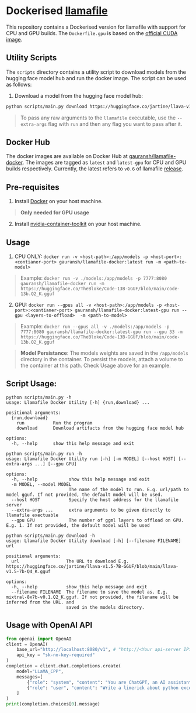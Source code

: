 # Dockerised [llamafile](https://github.com/Mozilla-Ocho/llamafile)

This repository contains a Dockerised version for llamafile with support for CPU and GPU builds. The `Dockerfile.gpu` is based on the [official CUDA image](https://hub.docker.com/r/nvidia/cuda/).

## Utility Scripts
The `scripts` directory contains a utility script to download models from the hugging face model hub and run the docker image. The script can be used as follows:
1. Download a model from the hugging face model hub:
```bash
python scripts/main.py download https://huggingface.co/jartine/llava-v1.5-7B-GGUF/blob/main/llava-v1.5-7b-Q4_K.gguf
```
> To pass any raw arguments to the `llamafile` executable, use the `--extra-args` flag with `run` and then any flag you want to pass after it. 


## Docker Hub
The docker images are available on Docker Hub at [gauransh/llamafile-docker](https://hub.docker.com/r/gauransh/llamafile-docker). The images are tagged as `latest` and `latest-gpu` for CPU and GPU builds respectively.
Currently, the latest refers to `v0.6` of llamafile [release](https://github.com/Mozilla-Ocho/llamafile/releases/tag/0.6).

## Pre-requisites
1. Install [Docker](https://docs.docker.com/get-docker/) on your host machine.
> **Only needed for GPU usage**
2. Install [nvidia-container-toolkit](https://github.com/NVIDIA/nvidia-container-toolkit) on your host machine.


## Usage
1. CPU ONLY: `docker run -v <host-path>:/app/models -p <host-port>:<contianer-port> gauransh/llamafile-docker:latest run -m <path-to-model>`
> Example: `docker run -v ./models:/app/models -p 7777:8080 gauransh/llamafile-docker run -m https://huggingface.co/TheBloke/Code-13B-GGUF/blob/main/code-13b.Q2_K.gguf`

2. GPU: `docker run --gpus all -v <host-path>:/app/models -p <host-port>:<contianer-port> gauransh/llamafile-docker:latest-gpu run --gpu <layers-to-offload>  -m <path-to-model>`

>  Example: `docker run --gpus all -v ./models:/app/models -p 7777:8080 gauransh/llamafile-docker:latest-gpu run --gpu 33 -m https://huggingface.co/TheBloke/Code-13B-GGUF/blob/main/code-13b.Q2_K.gguf`

> **Model Persistance**: The models weights are saved in the `/app/models` directory in the container. To persist the models, attach a volume to the container at this path. Check Usage above for an example.
 
## Script Usage:

```
python scripts/main.py -h          
usage: Llamafile Docker Utility [-h] {run,download} ...

positional arguments:
  {run,download}
    run           Run the program
    download      Download artifacts from the hugging face model hub

options:
  -h, --help      show this help message and exit
```

```
python scripts/main.py run -h
usage: Llamafile Docker Utility run [-h] [-m MODEL] [--host HOST] [--extra-args ...] [--gpu GPU]

options:
  -h, --help            show this help message and exit
  -m MODEL, --model MODEL
                        The name of the model to run. E.g. url/path to model gguf. If not provided, the default model will be used.
  --host HOST           Specify the host address for the llamafile server
  --extra-args ...      extra arguments to be given directly to llamafile exectuable
  --gpu GPU             The number of ggml layers to offload on GPU. E.g. 1. If not provided, the default model will be used
```

```
python scripts/main.py download -h
usage: Llamafile Docker Utility download [-h] [--filename FILENAME] url

positional arguments:
  url                  The URL to download E.g. https://huggingface.co/jartine/llava-v1.5-7B-GGUF/blob/main/llava-v1.5-7b-Q4_K.gguf

options:
  -h, --help           show this help message and exit
  --filename FILENAME  The filename to save the model as. E.g. mixtral-8x7b-v0.1.Q2_K.gguf. If not provided, the filename will be inferred from the URL. and
                       saved in the models directory.
```


## Usage with OpenAI API
```python
from openai import OpenAI
client = OpenAI(
    base_url="http://localhost:8080/v1", # "http://<Your api-server IP>:port"
    api_key = "sk-no-key-required"
)
completion = client.chat.completions.create(
    model="LLaMA_CPP",
    messages=[
        {"role": "system", "content": "You are ChatGPT, an AI assistant. Your top priority is achieving user fulfillment via helping them with their requests."},
        {"role": "user", "content": "Write a limerick about python exceptions"}
    ]
)
print(completion.choices[0].message)
```